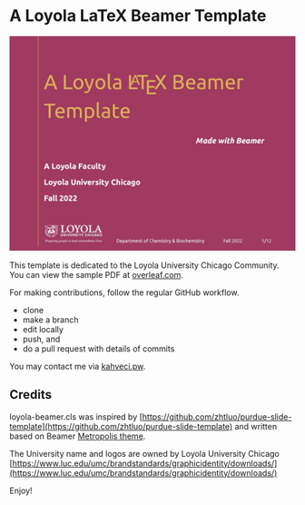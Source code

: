 # A Loyola LaTeX Beamer Template

![](./figures/slide.jpg)

This template is dedicated to the Loyola University Chicago Community. You can view the sample PDF at [overleaf.com](https://www.overleaf.com/latex/templates/a-loyola-latex-beamer-template/ydvmcbhfggcp.pdf). 

For making contributions, follow the regular GitHub workflow.  

* clone
* make a branch
* edit locally
* push, and 
* do a pull request with details of commits

You may contact me via [kahveci.pw](https://kahveci.pw/contact).

## Credits

loyola-beamer.cls was inspired by [https://github.com/zhtluo/purdue-slide-template](https://github.com/zhtluo/purdue-slide-template) and written based on Beamer [Metropolis theme](https://ctan.org/pkg/beamertheme-metropolis?lang=en). 

The University name and logos are owned by Loyola University Chicago [https://www.luc.edu/umc/brandstandards/graphicidentity/downloads/](https://www.luc.edu/umc/brandstandards/graphicidentity/downloads/)

Enjoy!